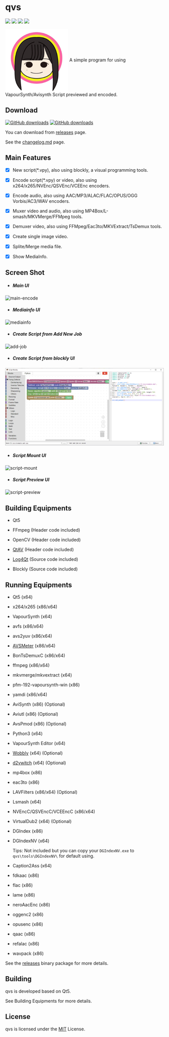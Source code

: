# qvs

![](https://img.shields.io/badge/qvs-r17-green)
![](https://img.shields.io/github/license/emako/qvs?color=blue)
![](https://img.shields.io/github/stars/emako/qvs?color=blue)
![](https://img.shields.io/github/forks/emako/qvs?color=blue)

<img src="res/images/qvs.png" width = "200" height = "200" alt="" align=center />
A simple program for using VapourSynth/Avisynth Script previewed and encoded.



## Download

[![GitHub downloads](https://img.shields.io/github/downloads/emako/qvs/total)](https://github.com/emako/qvs/releases)
[![GitHub downloads](https://img.shields.io/github/downloads/emako/qvs/latest/total)](https://github.com/emako/qvs/releases)

You can download from [releases](https://github.com/emako/qvs/releases) page.

See the [changelog.md](changelog.md) page.



## Main Features

- [x] New script(*.vpy), also using blockly, a visual programming tools.
- [x] Encode script(*.vpy) or video, also using x264/x265/NVEnc/QSVEnc/VCEEnc encoders.
- [x] Encode audio, also using AAC/MP3/ALAC/FLAC/OPUS/OGG Vorbis/AC3/WAV encoders.
- [x] Muxer video and audio, also using MP4Box/L-smash/MKVMerge/FFMpeg tools.
- [x] Demuxer video, also using FFMpeg/Eac3to/MKVExtract/TsDemux tools.
- [x] Create single image video.
- [x] Splite/Merge media file.
- [x] Show MediaInfo.



## Screen Shot

- ##### Main UI

![main-encode](res/images/screen-shot/main-encode.jpg)  

- ##### Mediainfo UI

![mediainfo](res/images/screen-shot/mediainfo.jpg)  

- ##### Create Script from Add New Job

![add-job](res/images/screen-shot/add-job.jpg)  

- ##### Create Script from blockly UI

![script_blockly](res/images/screen-shot/script-blockly.png)



- ##### Script Mount UI

![script-mount](res/images/screen-shot/script-mount.jpg)



- ##### Script Preview UI

![script-preview](res/images/screen-shot/script-preview.jpg)



## Building Equipments

- Qt5
- FFmpeg (Header code included)

- OpenCV (Header code included)

- [QtAV](https://github.com/emako/QtAV)  (Header code included)
- [Log4Qt](https://github.com/emako/Log4Qt) (Source code included)

- Blockly (Source code included)



## Running Equipments

- Qt5 (x64)

- x264/x265 (x86/x64)
- VapourSynth (x64)
- avfs (x86/x64)
- avs2yuv (x86/x64)
- [AVSMeter](https://github.com/emako/AVSMeter) (x86/x64)
- BonTsDemuxC (x86/x64)
- ffmpeg (x86/x64)
- mkvmerge/mkvextract (x64)
- pfm-192-vapoursynth-win (x86)
- yamdi (x86/x64)
- AviSynth (x86) (Optional)
- Aviutl (x86) (Optional)
- AvsPmod (x86) (Optional)
- Python3 (x64)

- VapourSynth Editor (x64)

- [Wobbly](https://github.com/emako/Wobbly) (x64) (Optional)

- [d2vwitch](https://github.com/emako/D2VWitch) (x64) (Optional)

- mp4box (x86)

- eac3to (x86)

- LAVFilters (x86/x64) (Optional)

- Lsmash (x64)

- NVEncC/QSVEncC/VCEEncC (x86/x64)

- VirtualDub2 (x64) (Optional)

- DGIndex (x86)

- DGIndexNV (x64)

  Tips: Not included but you can copy your `DGIndexNV.exe` to `qvs\tools\DGIndexNV\` for default using.

- Caption2Ass (x64)

- fdkaac (x86)

- flac (x86)

- lame (x86)

- neroAacEnc (x86)

- oggenc2 (x86)

- opusenc (x86)

- qaac (x86)

- refalac (x86)

- wavpack (x86)

See the [releases](https://github.com/emako/qvs/releases) binary package for more details.



## Building

qvs is developed based on Qt5.

See Building Equipments for more details.



## License

qvs is licensed under the [MIT](https://github.com/emako/qvs/blob/master/LICENSE) License.


